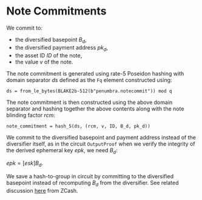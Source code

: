 # Note Commitments

We commit to:

* the diversified basepoint $B_d$,
* the diversified payment address $pk_d$,
* the asset ID $ID$ of the note,
* the value $v$ of the note.

The note commitment is generated using rate-5 Poseidon hashing with domain separator $ds$ defined as the `Fq` element constructed using:

`ds = from_le_bytes(BLAKE2b-512(b"penumbra.notecommit")) mod q`

The note commitment is then constructed using the above domain separator and
hashing together the above contents along with the note blinding factor $rcm$:

`note_commitment = hash_5(ds, (rcm, v, ID, B_d, pk_d))`

We commit to the diversified basepoint and payment address instead of the
diversifier itself, as in the circuit `OutputProof` when we verify the integrity of
the derived ephemeral key $epk$, we need $B_d$: 

$epk = [esk] B_d$.

We save a hash-to-group in circuit by committing to the diversified basepoint instead of recomputing $B_d$ from the diversifier. See related discussion
[here](https://github.com/zcash/zcash/issues/2277#issuecomment-367209705) from
ZCash.
